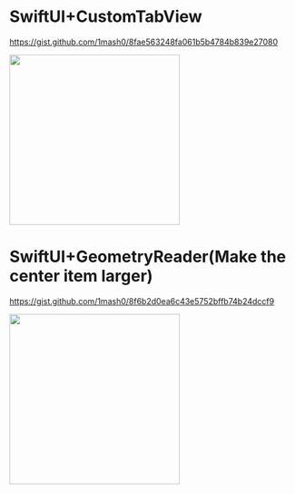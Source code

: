 # SwiftUI+CustomTabView
https://gist.github.com/1mash0/8fae563248fa061b5b4784b839e27080

<img src="https://github.com/1mash0/gist_list/assets/52849416/6d334feb-163b-468a-a07f-8a6aad5f243b" width="300">

# SwiftUI+GeometryReader(Make the center item larger)
https://gist.github.com/1mash0/8f6b2d0ea6c43e5752bffb74b24dccf9

<img src="https://github.com/1mash0/gist_list/assets/52849416/82f06330-d907-41aa-8514-1ce7d6ad514b" width="300">
